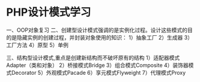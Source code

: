 # PHP设计模式学习
一、OOP对象复习
二、创建型设计模式强调的是实例化过程。设计这些模式的目的是隐藏实例的创建过程，并封装对象使用的知识：
   1）抽象工厂
   2）生成器
   3）工厂方法
   4）原型
   5）单例

三、结构型设计模式,重点是创建新结构而不破坏原有的结构
   1）适配器模式Adapter（类和对象）
   2）桥接模式Bridge
   3）组合模式Composite
   4）装饰器模式Decorator
   5）外观模式Pacade
   6）享元模式Flyweight
   7）代理模式Proxy